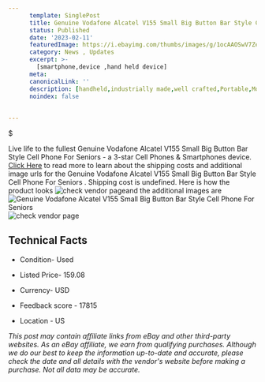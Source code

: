 ```yaml
---
      template: SinglePost
      title: Genuine Vodafone Alcatel V155 Small Big Button Bar Style Cell Phone For Seniors 
      status: Published
      date: '2023-02-11'
      featuredImage: https://i.ebayimg.com/thumbs/images/g/1ocAAOSwV7ZedPY7/s-l225.jpg
      category: News , Updates
      excerpt: >-
        [smartphone,device ,hand held device]
      meta:
      canonicalLink: ''
      description: [handheld,industrially made,well crafted,Portable,Mobile,Compact,Convenient,Lightweight,Maneuverable,Man-portable,Miniature,Carriable,Hand-held,Light,Holdable,Transportable,Mobile device,Pocket-sized,On-the-go,Wireless,Cordless,Compact size,Convenient size, smartphone,device ,hand held device]
      noindex: false
      
        
---
```

$

Live life to the fullest Genuine Vodafone Alcatel V155 Small Big Button Bar Style Cell Phone For Seniors  - a 3-star Cell Phones & Smartphones device. [Click Here](https://www.ebay.com/itm/362950284989?hash=item548185d6bd%3Ag%3A1ocAAOSwV7ZedPY7&mkevt=1&mkcid=1&mkrid=711-53200-19255-0&campid=%253CePNCampaignId%253E&customid=%253CreferenceId%253E&toolid=10049) to read more to learn about the shipping costs and additional image urls for the Genuine Vodafone Alcatel V155 Small Big Button Bar Style Cell Phone For Seniors . Shipping cost is undefined. Here is how the product looks ![check vendor page](https://i.ebayimg.com/thumbs/images/g/1ocAAOSwV7ZedPY7/s-l225.jpg)and the additional images are![Genuine Vodafone Alcatel V155 Small Big Button Bar Style Cell Phone For Seniors ](https://i.ebayimg.com/images/g/1ocAAOSwV7ZedPY7/s-l1600.jpg)![check vendor page](https://origin-galleryplus.ebayimg.com/ws/web/362950284989_2_0_1/225x225.jpg,https://origin-galleryplus.ebayimg.com/ws/web/362950284989_3_0_1/225x225.jpg,https://origin-galleryplus.ebayimg.com/ws/web/362950284989_4_0_1/225x225.jpg,https://origin-galleryplus.ebayimg.com/ws/web/362950284989_5_0_1/225x225.jpg)



 ## Technical Facts 



     
      

 - Condition- Used 


      

 - Listed Price- 159.08 


      

 - Currency- USD 


      

 - Feedback score - 17815 


      

 - Location - US 


      
      

 *_This post may contain affiliate links from eBay and other third-party websites. As an eBay affiliate, we earn from qualifying purchases. Although we do our best to keep the information up-to-date and accurate, please check the date and all details with the vendor's website before making a purchase. Not all data may be accurate._*






